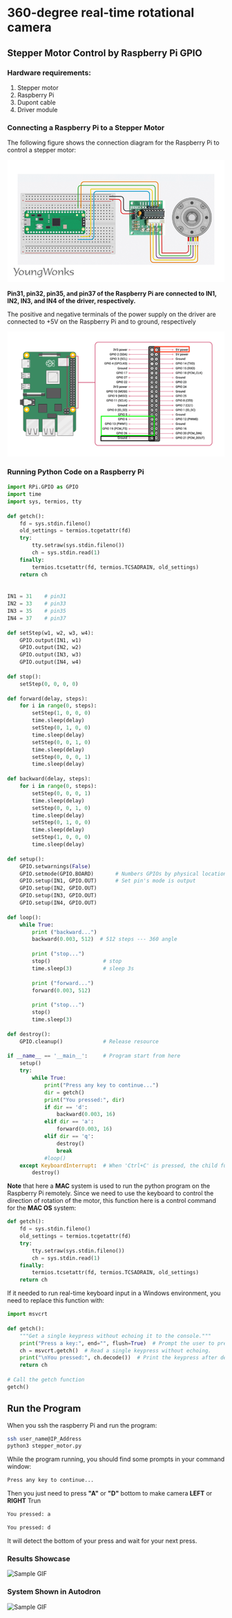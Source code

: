 # 360-degree real-time rotational camera
## Stepper Motor Control by Raspberry Pi GPIO
### Hardware requirements:
1. Stepper motor
2. Raspberry Pi
3. Dupont cable
4. Driver module

### Connecting a Raspberry Pi to a Stepper Motor
The following figure shows the connection diagram for the Raspberry Pi to control a stepper motor:

![alt text](figures/raspberry-pi-pico-stepper-motor-circuit-diagram.png)

**Pin31, pin32, pin35, and pin37 of the Raspberry Pi are connected to IN1, IN2, IN3, and IN4 of the driver, respectively.**

The positive and negative terminals of the power supply on the driver are connected to +5V on the Raspberry Pi and to ground, respectively

![alt text](figures/GPIO-Pinout-Diagram-2.png)

### Running Python Code on a Raspberry Pi
```python
import RPi.GPIO as GPIO
import time
import sys, termios, tty

def getch():
    fd = sys.stdin.fileno()
    old_settings = termios.tcgetattr(fd)
    try:
        tty.setraw(sys.stdin.fileno())
        ch = sys.stdin.read(1)
    finally:
        termios.tcsetattr(fd, termios.TCSADRAIN, old_settings)
    return ch

 
IN1 = 31    # pin31
IN2 = 33    # pin33
IN3 = 35    # pin35
IN4 = 37    # pin37
 
def setStep(w1, w2, w3, w4):
	GPIO.output(IN1, w1)
	GPIO.output(IN2, w2)
	GPIO.output(IN3, w3)
	GPIO.output(IN4, w4)
 
def stop():
	setStep(0, 0, 0, 0)
 
def forward(delay, steps):  
	for i in range(0, steps):
		setStep(1, 0, 0, 0)
		time.sleep(delay)
		setStep(0, 1, 0, 0)
		time.sleep(delay)
		setStep(0, 0, 1, 0)
		time.sleep(delay)
		setStep(0, 0, 0, 1)
		time.sleep(delay)
 
def backward(delay, steps):  
	for i in range(0, steps):
		setStep(0, 0, 0, 1)
		time.sleep(delay)
		setStep(0, 0, 1, 0)
		time.sleep(delay)
		setStep(0, 1, 0, 0)
		time.sleep(delay)
		setStep(1, 0, 0, 0)
		time.sleep(delay)
 
def setup():
	GPIO.setwarnings(False)
	GPIO.setmode(GPIO.BOARD)       # Numbers GPIOs by physical location
	GPIO.setup(IN1, GPIO.OUT)      # Set pin's mode is output
	GPIO.setup(IN2, GPIO.OUT)
	GPIO.setup(IN3, GPIO.OUT)
	GPIO.setup(IN4, GPIO.OUT)
 
def loop():
	while True:
		print ("backward...")
		backward(0.003, 512)  # 512 steps --- 360 angle
		
		print ("stop...")
		stop()                 # stop
		time.sleep(3)          # sleep 3s
		
		print ("forward...")
		forward(0.003, 512)
		
		print ("stop...")
		stop()
		time.sleep(3)
 
def destroy():
	GPIO.cleanup()             # Release resource
 
if __name__ == '__main__':     # Program start from here
    setup()
    try:
        while True:
            print("Press any key to continue...")
            dir = getch()
            print("You pressed:", dir)
            if dir == 'd':
                backward(0.003, 16)
            elif dir == 'a':
                forward(0.003, 16)
            elif dir == 'q':
                destroy()
                break
            #loop()
    except KeyboardInterrupt:  # When 'Ctrl+C' is pressed, the child function destroy() will be  executed.
        destroy()
```  

**Note** that here a **MAC** system is used to run the python program on the Raspberry Pi remotely. Since we need to use the keyboard to control the direction of rotation of the motor, this function here is a control command for the **MAC OS** system:
```python
def getch():
    fd = sys.stdin.fileno()
    old_settings = termios.tcgetattr(fd)
    try:
        tty.setraw(sys.stdin.fileno())
        ch = sys.stdin.read(1)
    finally:
        termios.tcsetattr(fd, termios.TCSADRAIN, old_settings)
    return ch
```

If it needed to run real-time keyboard input in a Windows environment, you need to replace this function with:
```python
import msvcrt

def getch():
    """Get a single keypress without echoing it to the console."""
    print("Press a key:", end="", flush=True)  # Prompt the user to press a key without a newline.
    ch = msvcrt.getch()  # Read a single keypress without echoing.
    print("\nYou pressed:", ch.decode())  # Print the keypress after decoding it to a string.
    return ch

# Call the getch function
getch()

```
## Run the Program
When you ssh the raspberry Pi and run the program:
```bash
ssh user_name@IP_Address
python3 stepper_motor.py
```

While the program running, you should find some prompts in your command window:
```bash
Press any key to continue...
```
Then you just need to press **"A"** or **"D"** bottom to make camera **LEFT** or **RIGHT** Trun
```bash
You pressed: a
```
```bash
You pressed: d
```
It will detect the bottom of your press and wait for your next press.

### Results Showcase
![Sample GIF](figures/Motor.gif)

### System Shown in Autodron
![Sample GIF](figures/system.gif)
